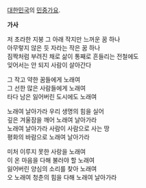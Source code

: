 [대한민국](%EB%8C%80%ED%95%9C%EB%AF%BC%EA%B5%AD.md)의
[민중가요](%EB%AF%BC%EC%A4%91%EA%B0%80%EC%9A%94.md).

  

**가사**

  

저 초라한 지붕 그 아래 작지만 느꺼운 꿈 하나  
아무렇지 않은 듯 자라는 작은 꿈 하나  
짐짝처럼 부려진 채로 삶이 통째로 흔들리는 전철에도  
잊어서는 안 되지 사람이 살아간다  

그 작고 약한 꿈들에게 노래여  
그 선한 많은 사람들에게 노래여  
타다 남은 잃어버린 도시에도 노래여  

노래여 날아가라 우리 생명의 힘을 실어  
깊은 겨울잠을 깨어 노래여 날아가라  
노래여 날아가라 사람이 사람으로 사는 땅  
평화의 바람으로 노래여 날아가라  

미처 이루지 못한 사랑을 노래여  
이 온 마음을 다해 불러야 할 노래여  
잃어버린 양심의 소리를 찾아 노래여  
오 노래여 청춘의 힘을 다해 노래여 날아가라

